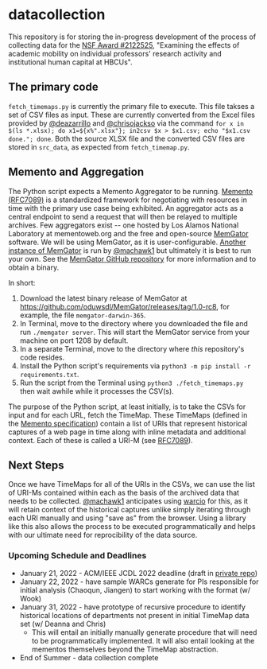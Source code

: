 # datacollection

This repository is for storing the in-progress development of the process of collecting data for the [NSF Award #2122525](https://www.nsf.gov/awardsearch/showAward?AWD_ID=2122525&HistoricalAwards=false), "Examining the effects of academic mobility on individual professors' research activity and institutional human capital at HBCUs".

## The primary code

`fetch_timemaps.py` is currently the primary file to execute. This file takses a set of CSV files as input. These are currently converted from the Excel files provided by [@deazarrillo](https://github.com/deazarrillo) and [@chrisojackso](https://github.com/chrisojackso) via the command `for x in $(ls *.xlsx); do x1=${x%".xlsx"}; in2csv $x > $x1.csv; echo "$x1.csv done."; done`. Both the source XLSX file and the converted CSV files are stored in `src_data`, as expected from `fetch_timemap.py`.

## Memento and Aggregation

The Python script expects a Memento Aggregator to be running. [Memento (RFC7089)](https://datatracker.ietf.org/doc/html/rfc7089) is a standardized framework for negotiating with resources in time with the primary use case being exhibited. An aggregator acts as a central endpoint to send a request that will then be relayed to multiple archives. Few aggregators exist -- one hosted by Los Alamos National Laboratory at mementoweb.org and the free and open-source [MemGator](https://github.com/oduwsdl/MemGator) software. We will be using MemGator, as it is user-configurable. [Another instance of MemGator](https://aggregator.matkelly.com) is run by [@machawk1](https://github.com/machawk1) but ultimately it is best to run your own. See the [MemGator GitHub repository](https://github.com/oduwsdl/MemGator) for more information and to obtain a binary.

In short:

1. Download the latest binary release of MemGator at https://github.com/oduwsdl/MemGator/releases/tag/1.0-rc8, for example, the file `memgator-darwin-365`.
2. In Terminal, move to the directory where you downloaded the file and run `./memgator server`. This will start the MemGator service from your machine on port 1208 by default.
3. In a separate Terminal, move to the directory where _this_ repository's code resides.
4. Install the Python script's requirements via `python3 -m pip install -r requirements.txt`.
5. Run the script from the Terminal using `python3 ./fetch_timemaps.py` then wait awhile while it processes the CSV(s).

The purpose of the Python script, at least initially, is to take the CSVs for input and for each URL, fetch the TimeMap. These TimeMaps (defined in the [Memento specification](https://datatracker.ietf.org/doc/html/rfc7089)) contain a list of URIs that represent historical captures of a web page in time along with inline metadata and additional context. Each of these is called a URI-M (see [RFC7089](https://datatracker.ietf.org/doc/html/rfc7089)).

## Next Steps

Once we have TimeMaps for all of the URIs in the CSVs, we can use the list of URI-Ms contained within each as the basis of the archived data that needs to be collected. [@machawk1](https://github.com/machawk1) anticipates using [warcio](https://github.com/webrecorder/warcio) for this, as it will retain context of the historical captures unlike simply iterating through each URI manually and using "save as" from the browser. Using a library like this also allows the process to be executed programmatically and helps with our ultimate need for reprocibility of the data source.

### Upcoming Schedule and Deadlines

* January 21, 2022 - ACM/IEEE JCDL 2022 deadline (draft in [private repo](https://github.com/HBCUMobility/data-collection-paper))
* January 22, 2022 - have sample WARCs generate for PIs responsible for initial analysis (Chaoqun, Jiangen) to start working with the format (w/ Wook)
* January 31, 2022 - have prototype of recursive procedure to identify historical locations of departments not present in initial TimeMap data set (w/ Deanna and Chris)
  * This will entail an initially manually generate procedure that will need to be programmatically implemented. It will also entail looking at the mementos themselves beyond the TimeMap abstraction.
* End of Summer - data collection complete
